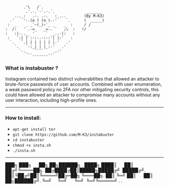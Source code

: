             .'\   /`.
             .'.-.`-'.-.`.              _______  
        ..._:   .-. .-.   :_...        (By M-K3)
      .'    '-.(o ) (o ).-'    `.      (  _____)
     :  _    _ _`~(_)~`_ _    _  :     / / 
    :  /:   ' .-=_   _=-. `   ;\  :   !/
    :   :|-.._  '     `  _..-|:   :
     :   `:| |`:-:-.-:-:'| |:'   :
      `.   `.| | | | | | |.'   .'
        `.   `-:_| | |_:-'   .'
          `-._   ````    _.-'
              ``-------''

### What is instabuster ?
Instagram contained two distinct vulnerabilities that allowed an attacker to brute-force
passwords of user accounts. Combined with user enumeration, a weak password policy
no 2FA nor other mitigating security controls, this could have allowed an attacker to compromise
many accounts without any user interaction, including high-profile ones.

---

### How to install:
* ```apt-get install tor ```
* ```git clone https://github.com/M-K3/instabuster ```
* ```cd instabuster ```
* ```chmod +x insta.sh ```
* ```./insta.sh ```

---

███╗   ███╗      ██╗  ██╗██████╗ .
████╗ ████║      ██║ ██╔╝╚════██╗.
██╔████╔██║█████╗█████╔╝  █████╔╝.
██║╚██╔╝██║╚════╝██╔═██╗  ╚═══██╗.
██║ ╚═╝ ██║      ██║  ██╗██████╔╝.
╚═╝     ╚═╝      ╚═╝  ╚═╝╚═════╝ .
.

